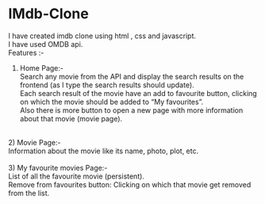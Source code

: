 # IMdb-Clone<br>
I have created imdb clone using html , css and javascript.<br>
I have used OMDB api.<br>
Features :- <br>
1) Home Page:-<br>
Search any movie from the API and display the search results on the frontend (as I type the search results should update).<br>
Each search result of the movie have an add to favourite button, clicking on which the movie should be added to “My favourites”.<br>
Also there is more button to open a new page with more information about that movie (movie page).<br>
<br>
2) Movie Page:-<br>
Information about the movie like its name, photo, plot, etc.<br>
<br>
3) My favourite movies Page:-<br>
List of all the favourite movie (persistent).<br>
Remove from favourites button: Clicking on which that movie get removed from the list.



